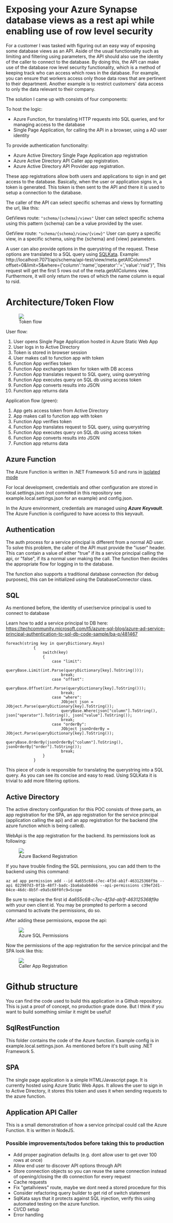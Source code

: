 # Exposing your Azure Synapse database views as a rest api while enabling use of row level security
For a customer I was tasked with figuring out an easy way of exposing some database views as an API. Aside of the usual functionality such as limiting and filtering using parameters, the API should also use the identity of the caller to connect to the database. By doing this, the API can make use of the database row level security functionality, which is a method of keeping track who can access which rows in the database.  For example, you can ensure that workers access only those data rows that are pertinent to their department. Another example is to restrict customers' data access to only the data relevant to their company.

The solution I came up with consists of four components:

To host the logic:
- Azure Function, for translating HTTP requests into SQL queries, and for managing access to the database
- Single Page Application, for calling the API in a browser, using a AD user identity

To provide authentication functionality:
- Azure Active Directory Single Page Application app registration
- Azure Active Directory API Caller app registration.
- Azure Active Directory API Provider app registration. 

These app registrations allow both users and applications to sign in and get access to the database. Basically, when the user or application signs in, a token is generated. This token is then sent to the API and there it is used to setup a connection to the database.

The caller of the API can select specific schemas and views by formatting the url, like this:

GetViews route:
`"schema/{schema}/views"`
User can select specific schema using this pattern {schema} can be a value provided by the user. 

GetView route:
`"schema/{schema}/view/{view}"`
User can query a specific view, in a specific schema, using the {schema} and {view} parameters. 

A user can also provide options in the querystring of the request. These options are translated to a SQL query using [SQLKata](https://sqlkata.com/docs).
Example: http://localhost:7071/api/schema/api-test/view/meta.getAllColumns?offset=0&limit=5&where={'column':'name','operator':'=','value':'rsid'}",
This request will get the first 5 rows out of the meta.getAllColumns view. Furthermore, it will only return the rows of which the name column is equal to rsid. 

# Architecture/Token Flow
<figure> 
        <img src="/assets/images/tokenflow.png" />
        <figcaption>Token flow</figcaption>
</figure>

User flow: 
1. User opens Single Page Application hosted in Azure Static Web App
2. User logs in to Active Directory 
3. Token is stored in browser session
4. User makes call to function app with token
5. Function App verifies token
6. Function App exchanges token for token with DB access
7. Function App translates request to SQL query, using querystring
8. Function App executes query on SQL db using access token
9. Function App converts results into JSON
10. Function app returns data

Application flow (green):
1. App gets access token from Active Directory
2. App makes call to function app with token
3. Function App verifies token
4. Function App translates request to SQL query, using querystring
8. Function App executes query on SQL db using access token
6. Function App converts results into JSON
7. Function app returns data

## Azure Function
The Azure Function is written in .NET Framework 5.0 and runs in [isolated mode](https://docs.microsoft.com/en-us/azure/azure-functions/dotnet-isolated-process-guide)

For local development, credentials and other configuration are stored in local.settings.json (not commited in this repository see example.local.settings.json for an example) and config.json.

In the Azure environment, credentials are managed using ***Azure Keyvault***.  The Azure Function is configured to have access to this keyvault.


## Authentication
The auth process for a service principal is different from a normal AD user. To solve this problem, the caller of the API must provide the "iuser" header. This can contain a value of either "true" if its a service principal calling the api, or "false", if its a normal user making the call. The function then decides the appropriate flow for logging in to the database.

The function also supports a traditional database connection (for debug purposes), this can be initialized using the DatabaseConnector class.

## SQL
As mentioned before, the identity of user/service principal is used to connect to database

Learn how to add a service principal to DB here:
https://techcommunity.microsoft.com/t5/azure-sql-blog/azure-ad-service-principal-authentication-to-sql-db-code-sample/ba-p/481467 

``` 
foreach(string key in queryDictionary.Keys)
            {
                switch(key)
                {
                    case "limit":
                        queryBase.Limit(int.Parse(queryDictionary[key].ToString()));
                        break;
                    case "offset":
                        queryBase.Offset(int.Parse(queryDictionary[key].ToString()));
                        break;
                    case "where":
                        JObject json = JObject.Parse(queryDictionary[key].ToString());
                        queryBase.Where(json["column"].ToString(), json["operator"].ToString(), json["value"].ToString());
                        break;
                    case "orderBy":
                        JObject jsonOrderBy = JObject.Parse(queryDictionary[key].ToString());
                        queryBase.OrderBy(jsonOrderBy["column"].ToString(), jsonOrderBy["order"].ToString());
                        break;
                }
            }
```
This piece of code is responsible for translating the querystring into a SQL query. As you can see its concise and easy to read.
Using SQLKata it is trivial to add more filtering options. 

## Active Directory
The active directory configuration for this POC consists of three parts, an app registration for the SPA, an app registration for the service principal (application calling the api) and an app registration for the backend (the azure function which is being called).

WebApi is the app registration for the backend. Its permissions look as following: 

<figure> 
        <img src="/assets/images/backendreg.png" />
        <figcaption>Azure Backend Registration</figcaption>
</figure>

If you have trouble finding the SQL permissions, you can add them to the backend using this command: 

```az ad app permission add --id 4a655c68-c7ec-4f3d-ab1f-463125368f9a --api 022907d3-0f1b-48f7-badc-1ba6abab6d66 --api-permissions c39ef2d1-04ce-46dc-8b5f-e9a5c60f0fc9=Scope```

Be sure to replace the first id *4a655c68-c7ec-4f3d-ab1f-463125368f9a* with your own client id. You may be prompted to perform a second command to activate the permissions, do so.

After adding these permissions, expose the api:


<figure> 
        <img src="/assets/images/azuresqlperm.png" />
        <figcaption>Azure SQL Permissions</figcaption>
</figure>

Now the permissions of the app registration for the service principal and the SPA look like this: 


<figure> 
        <img src="/assets/images/callerappreg.png" />
        <figcaption>Caller App Registration</figcaption>
</figure>


# Github structure
You can find the code used to build this application in a Github repository. This is just a proof of concept, no production grade done. But I think if you want to build something similar it might be useful!

## SqlRestFunction
This folder contains the code of the Azure function. Example config is in example.local.settings.json. As mentioned before it's built using  .NET Framework 5.

## SPA 
The single page application is a simple HTML/Javascript page. It is currently hosted using Azure Static Web Apps. It allows the user to sign in to Active Directory, it stores this token and uses it when sending requests to the azure function.

## Application API Caller
This is a small demonstration of how a service principal could call the Azure Function. It is written in NodeJS.

### Possible improvements/todos before taking this to production
- Add proper pagination defaults (e.g. dont allow user to get over 100 rows at once)
- Allow end user to discover API options through API
- Store connection objects so you can reuse the same connection instead of opening/closing the db connection for every request
- Cache requests
- Fix "getallviews" route, maybe we dont need a stored procedure for this
- Consider refactoring query builder to get rid of switch statement
- SqlKata says that it protects against SQL injection, verify this using automated testing on the azure function.
- CI/CD setup
- Error handling
